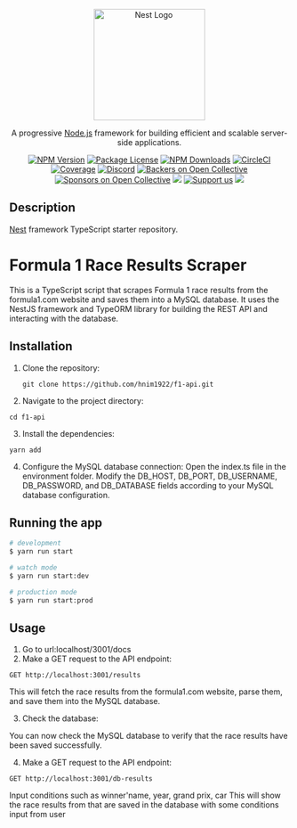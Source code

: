 <p align="center">
  <a href="http://nestjs.com/" target="blank"><img src="https://nestjs.com/img/logo-small.svg" width="200" alt="Nest Logo" /></a>
</p>

[circleci-image]: https://img.shields.io/circleci/build/github/nestjs/nest/master?token=abc123def456
[circleci-url]: https://circleci.com/gh/nestjs/nest

  <p align="center">A progressive <a href="http://nodejs.org" target="_blank">Node.js</a> framework for building efficient and scalable server-side applications.</p>
    <p align="center">
<a href="https://www.npmjs.com/~nestjscore" target="_blank"><img src="https://img.shields.io/npm/v/@nestjs/core.svg" alt="NPM Version" /></a>
<a href="https://www.npmjs.com/~nestjscore" target="_blank"><img src="https://img.shields.io/npm/l/@nestjs/core.svg" alt="Package License" /></a>
<a href="https://www.npmjs.com/~nestjscore" target="_blank"><img src="https://img.shields.io/npm/dm/@nestjs/common.svg" alt="NPM Downloads" /></a>
<a href="https://circleci.com/gh/nestjs/nest" target="_blank"><img src="https://img.shields.io/circleci/build/github/nestjs/nest/master" alt="CircleCI" /></a>
<a href="https://coveralls.io/github/nestjs/nest?branch=master" target="_blank"><img src="https://coveralls.io/repos/github/nestjs/nest/badge.svg?branch=master#9" alt="Coverage" /></a>
<a href="https://discord.gg/G7Qnnhy" target="_blank"><img src="https://img.shields.io/badge/discord-online-brightgreen.svg" alt="Discord"/></a>
<a href="https://opencollective.com/nest#backer" target="_blank"><img src="https://opencollective.com/nest/backers/badge.svg" alt="Backers on Open Collective" /></a>
<a href="https://opencollective.com/nest#sponsor" target="_blank"><img src="https://opencollective.com/nest/sponsors/badge.svg" alt="Sponsors on Open Collective" /></a>
  <a href="https://paypal.me/kamilmysliwiec" target="_blank"><img src="https://img.shields.io/badge/Donate-PayPal-ff3f59.svg"/></a>
    <a href="https://opencollective.com/nest#sponsor"  target="_blank"><img src="https://img.shields.io/badge/Support%20us-Open%20Collective-41B883.svg" alt="Support us"></a>
  <a href="https://twitter.com/nestframework" target="_blank"><img src="https://img.shields.io/twitter/follow/nestframework.svg?style=social&label=Follow"></a>
</p>
  <!--[![Backers on Open Collective](https://opencollective.com/nest/backers/badge.svg)](https://opencollective.com/nest#backer)
  [![Sponsors on Open Collective](https://opencollective.com/nest/sponsors/badge.svg)](https://opencollective.com/nest#sponsor)-->

## Description

[Nest](https://github.com/nestjs/nest) framework TypeScript starter repository.

# Formula 1 Race Results Scraper

This is a TypeScript script that scrapes Formula 1 race results from the formula1.com website and saves them into a MySQL database. It uses the NestJS framework and TypeORM library for building the REST API and interacting with the database.

## Installation

1. Clone the repository:

   ```shell
   git clone https://github.com/hnim1922/f1-api.git
   ```
 2. Navigate to the project directory:
  ```
  cd f1-api
  ```
 3. Install the dependencies:
 ```
 yarn add
 ```
 4. Configure the MySQL database connection:
 Open the index.ts file in the environment folder.
 Modify the DB_HOST, DB_PORT, DB_USERNAME, DB_PASSWORD, and DB_DATABASE fields according to your MySQL database configuration.
## Running the app

```bash
# development
$ yarn run start

# watch mode
$ yarn run start:dev

# production mode
$ yarn run start:prod
```
## Usage
1. Go to url:localhost/3001/docs
2. Make a GET request to the API endpoint:
```
GET http://localhost:3001/results
```
This will fetch the race results from the formula1.com website, parse them, and save them into the MySQL database.

3. Check the database:

You can now check the MySQL database to verify that the race results have been saved successfully.

4. Make a GET request to the API endpoint:
```
GET http://localhost:3001/db-results
```
Input conditions such as winner'name, year, grand prix, car
This will show the race results from that are saved in the database with some conditions input from user

